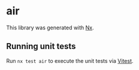 # air

This library was generated with [Nx](https://nx.dev).

## Running unit tests

Run `nx test air` to execute the unit tests via [Vitest](https://vitest.dev/).
